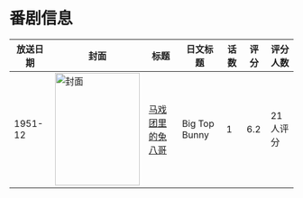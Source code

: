 # 番剧信息

|放送日期|封面|标题|日文标题|话数|评分|评分人数|
|---|---|---|---|---|---|---|
|1951-12|<img src="//lain.bgm.tv/pic/cover/c/5a/85/36235_4kuRi.jpg" alt="封面" style="width:150px;height:200px;object-fit:cover;">|[马戏团里的兔八哥](https://bangumi.tv/subject/36235)|Big Top Bunny|1|6.2|21人评分|

